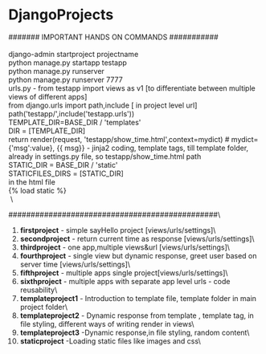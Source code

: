 # DjangoProjects
####### IMPORTANT HANDS ON COMMANDS ###########\
\
django-admin startproject projectname\
python manage.py startapp testapp\
python manage.py runserver\
python manage.py runserver 7777\
urls.py - from testapp import views as v1 [to differentiate between multiple views of different apps]\
from django.urls import path,include [ in project level url]\
path('testapp/',include('testapp.urls'))\
TEMPLATE_DIR=BASE_DIR / 'templates'\
DIR = [TEMPLATE_DIR]\
return render(request, 'testapp/show_time.html',context=mydict) # mydict={'msg':value}, {{ msg}} - jinja2 coding, template tags, till template folder, already in settings.py file, so testapp/show_time.html path
\
STATIC_DIR = BASE_DIR / 'static' \
STATICFILES_DIRS = [STATIC_DIR] \
in the html file \
{% load static %} \
<img src="{% static 'images/fruits.jpg'%}" alt=""> \

###############################################\
1) **firstproject** - simple sayHello project [views/urls/settings]\
2) **secondproject** - return current time as response [views/urls/settings]\
3) **thirdproject** - one app,multiple views&url [views/urls/settings]\
4) **fourthproject** - single view but dynamic response, greet user based on server time [views/urls/settings]\
5) **fifthproject** - multiple apps single project[views/urls/settings]\
6) **sixthproject** - multiple apps with separate app level urls  - code reusability\
7) **templateproject1** - Introduction to template file, template folder in main project folder\
8) **templateproject2** - Dynamic response from template , template tag, in file styling, different ways of writing render in views\
9) **templateproject3** -Dynamic response,in file styling, random content\
10) **staticproject** -Loading static files like images and css\
